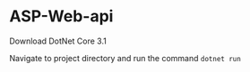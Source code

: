 # ASP-Web-api

Download DotNet Core 3.1

Navigate to project directory and run the command `dotnet run`
